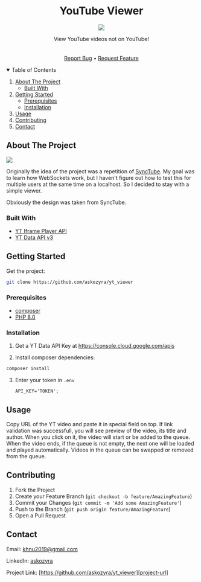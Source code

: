 <!-- PROJECT LOGO -->
<br />
<p align="center">
  <h1 align="center">YouTube Viewer</h3>
  <p align="center">
  <img src="https://user-images.githubusercontent.com/72695696/134879629-7c0e7a52-c5b3-484c-b774-82290cf00e9b.png">
  </p>
  <p align="center">
    View YouTube videos not on YouTube!
    <br/>
    <br/>
    <br/>
    <a href="https://github.com/askozyra/yt_viewer/issues">Report Bug</a>
    •
  <a href="https://github.com/askozyra/yt_viewer/pulls">Request Feature</a>
  </p>
</p>



<!-- TABLE OF CONTENTS -->
<details open="open">
  <summary>Table of Contents</summary>
  <ol>
    <li>
      <a href="#about-the-project">About The Project</a>
      <ul>
        <li><a href="#built-with">Built With</a></li>
      </ul>
    </li>
    <li>
      <a href="#getting-started">Getting Started</a>
      <ul>
        <li><a href="#prerequisites">Prerequisites</a></li>
        <li><a href="#installation">Installation</a></li>
      </ul>
    </li>
    <li><a href="#usage">Usage</a></li>
    <li><a href="#contributing">Contributing</a></li>
    <li><a href="#contact">Contact</a></li>
  </ol>
</details>



<!-- ABOUT THE PROJECT -->
## About The Project

![][project-sc]

Originally the idea of the project was a repetition of [SyncTube](https://sync-tube.de). My goal was to learn how WebSockets work, but I haven't figure out how to test this for multiple users at the same time on a localhost. So I decided to stay with a simple viewer.

Obviously the design was taken from SyncTube.

### Built With

* [YT Iframe Player API](https://developers.google.com/youtube/iframe_api_reference)
* [YT Data API v3](https://console.cloud.google.com/apis)



<!-- GETTING STARTED -->
## Getting Started

Get the project:
  ```sh
  git clone https://github.com/askozyra/yt_viewer
  ```

### Prerequisites

* [composer](https://getcomposer.org/download/)
* [PHP 8.0](https://www.php.net/releases/8.0/ru.php)

### Installation

1. Get a YT Data API Key at https://console.cloud.google.com/apis

2. Install composer dependencies:
  ```sh
  composer install
  ```

3. Enter your token in `.env`
   ```env
   API_KEY='TOKEN';
   ```



<!-- USAGE EXAMPLES -->
## Usage

Copy URL of the YT video and paste it in special field on top. If link validation was successfull, you will see preview of the video, its title and author. When you click on it, the video will start or be added to the queue. When the video ends, if the queue is not empty, the next one will be loaded and played automatically. Videos in the queue can be swapped or removed from the queue.



<!-- CONTRIBUTING -->
## Contributing

1. Fork the Project
2. Create your Feature Branch (`git checkout -b feature/AmazingFeature`)
3. Commit your Changes (`git commit -m 'Add some AmazingFeature'`)
4. Push to the Branch (`git push origin feature/AmazingFeature`)
5. Open a Pull Request



<!-- CONTACT -->
## Contact

Email: khnu2019@gmail.com

LinkedIn: [askozyra](https://linkedin.com/in/askozyra)

Project Link: [https://github.com/askozyra/yt_viewer][project-url]


<!-- MARKDOWN LINKS & IMAGES -->
[project-url]: https://github.com/askozyra/yt_viewer
[project-sc]: https://user-images.githubusercontent.com/72695696/134815141-6d709b52-29d3-4608-886c-41bad14567c4.png
[project-ico]: https://user-images.githubusercontent.com/72695696/134879629-7c0e7a52-c5b3-484c-b774-82290cf00e9b.png
